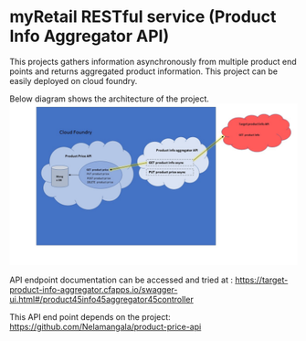 myRetail RESTful service (Product Info Aggregator API)
========================	

This projects gathers information asynchronously from multiple product end points and returns aggregated product information.
This project can be easily deployed on cloud foundry.

Below diagram shows the architecture of the project.
![API Architecture Diagram](https://github.com/Nelamangala/product-info-aggregator/blob/master/API_DIAGRAM.jpg "API Architecture Diagram")


API endpoint documentation can be accessed and tried at : https://target-product-info-aggregator.cfapps.io/swagger-ui.html#/product45info45aggregator45controller

This API end point depends on the project: https://github.com/Nelamangala/product-price-api


